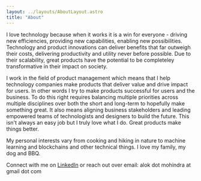 ```yaml
---
layout: ../layouts/AboutLayout.astro
title: "About"
---
```


 I love technology because when it works it is a win for everyone - driving new efficiencies, providing new capabilities, enabling new possibilities. Technology and product innovations can deliver benefits that far outweigh their costs, delivering productivity and utility never before possible. Due to their scalability, great products have the potential to be completeley transformative in their impact on society.

I work in the field of product management which means that I help technology companies make products that deliver value and drive impact for users. In other words I try to make products successful for users and the business. To do this right requires balancing multiple priorities across multiple disciplines over both the short and long-term to hopefully make something great. It also means aligning business stakeholders and leading empowered teams of technologists and designers to build the future. This isn't always an easy job but I truly love what I do. Great products make things better.

My personal interests vary from cooking and hiking in nature to machine learning and blockchains and other technical things. I love my family, my dog and BBQ.

Connect with me on [LinkedIn](https://linkedin.com/in/alokmohindra) or reach out over email: alok dot mohindra at gmail dot com
